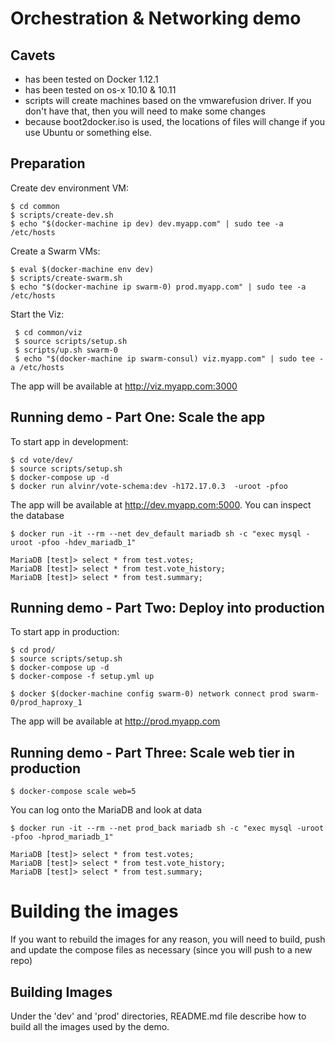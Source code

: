 # Orchestration & Networking demo

## Cavets
* has been tested on Docker 1.12.1
* has been tested on os-x 10.10 & 10.11
* scripts will create machines based on the vmwarefusion driver. If you don't have that, then you will need to make some changes
* because boot2docker.iso is used, the locations of files will change if you use Ubuntu or something else. 

## Preparation

Create dev environment VM:

    $ cd common
    $ scripts/create-dev.sh
    $ echo "$(docker-machine ip dev) dev.myapp.com" | sudo tee -a /etc/hosts

Create a Swarm VMs:

    $ eval $(docker-machine env dev)
    $ scripts/create-swarm.sh
    $ echo "$(docker-machine ip swarm-0) prod.myapp.com" | sudo tee -a /etc/hosts

Start the Viz:

     $ cd common/viz
     $ source scripts/setup.sh
     $ scripts/up.sh swarm-0
     $ echo "$(docker-machine ip swarm-consul) viz.myapp.com" | sudo tee -a /etc/hosts

The app will be available at http://viz.myapp.com:3000    

## Running demo - Part One: Scale the app

To start app in development:

    $ cd vote/dev/
    $ source scripts/setup.sh
    $ docker-compose up -d
    $ docker run alvinr/vote-schema:dev -h172.17.0.3  -uroot -pfoo

The app will be available at http://dev.myapp.com:5000. You can inspect the database

    $ docker run -it --rm --net dev_default mariadb sh -c "exec mysql -uroot -pfoo -hdev_mariadb_1"

    MariaDB [test]> select * from test.votes;
    MariaDB [test]> select * from test.vote_history;
    MariaDB [test]> select * from test.summary;

## Running demo - Part Two: Deploy into production

To start app in production:

    $ cd prod/
    $ source scripts/setup.sh
    $ docker-compose up -d
    $ docker-compose -f setup.yml up

    $ docker $(docker-machine config swarm-0) network connect prod swarm-0/prod_haproxy_1

The app will be available at http://prod.myapp.com

## Running demo - Part Three: Scale web tier in production

    $ docker-compose scale web=5

You can log onto the MariaDB and look at data

    $ docker run -it --rm --net prod_back mariadb sh -c "exec mysql -uroot -pfoo -hprod_mariadb_1"

    MariaDB [test]> select * from test.votes;
    MariaDB [test]> select * from test.vote_history;
    MariaDB [test]> select * from test.summary;

# Building the images
If you want to rebuild the images for any reason, you will need to build, push and update the compose files as necessary (since you will push to a new repo)

## Building Images
Under the 'dev' and 'prod' directories, README.md file describe how to build all the images used by the demo.
